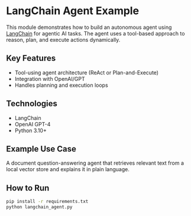 # LangChain Agent Example

This module demonstrates how to build an autonomous agent using [LangChain](https://python.langchain.com) for agentic AI tasks. The agent uses a tool-based approach to reason, plan, and execute actions dynamically.

## Key Features
- Tool-using agent architecture (ReAct or Plan-and-Execute)
- Integration with OpenAI/GPT
- Handles planning and execution loops

## Technologies
- LangChain
- OpenAI GPT-4
- Python 3.10+

## Example Use Case
A document question-answering agent that retrieves relevant text from a local vector store and explains it in plain language.

## How to Run

```bash
pip install -r requirements.txt
python langchain_agent.py

